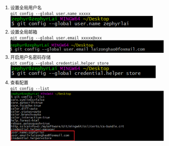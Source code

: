 1. 设置全局用户名  
    ```git config --global user.name xxxxx ```  
    ![image text](images/git-config01.png)
1. 设置全局邮箱  
    ```git config --global user.email xxxxx@xxx ```    
    ![image text](images/git-config02.png)
1. 开启用户名密码存储  
    ```git config --global credential.helper store ```  
    ![image text](images/git-config03.png)
1. 查看配置  
    ```git config --list```  
    ![image text](images/git-config04.png)